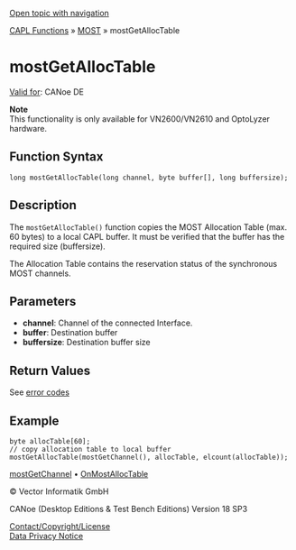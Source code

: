 [Open topic with navigation](../../../../../CANoeDEFamily.htm#Topics/CAPLFunctions/MOST/Functions/CAPLfunctionMOSTGetAllocTable.md)

[CAPL Functions](../../CAPLfunctions.md) » [MOST](../CAPLfunctionsMOSTOverview.md) » mostGetAllocTable

# mostGetAllocTable

[Valid for](../../../Shared/FeatureAvailability.md): CANoe DE

**Note**  
This functionality is only available for VN2600/VN2610 and OptoLyzer hardware.

## Function Syntax

```plaintext
long mostGetAllocTable(long channel, byte buffer[], long buffersize);
```

## Description

The `mostGetAllocTable()` function copies the MOST Allocation Table (max. 60 bytes) to a local CAPL buffer. It must be verified that the buffer has the required size (buffersize).

The Allocation Table contains the reservation status of the synchronous MOST channels.

## Parameters

- **channel**: Channel of the connected Interface.
- **buffer**: Destination buffer
- **buffersize**: Destination buffer size

## Return Values

See [error codes](../CAPLfunctionsMOSTErrorCodes.md)

## Example

```plaintext
byte allocTable[60];
// copy allocation table to local buffer
mostGetAllocTable(mostGetChannel(), allocTable, elcount(allocTable));
```

[mostGetChannel](CAPLfunctionMOSTGetChannel.md) • [OnMostAllocTable](../EventProcedures/CAPLfunctionOnMOSTAllocTable.md)

© Vector Informatik GmbH

CANoe (Desktop Editions & Test Bench Editions) Version 18 SP3

[Contact/Copyright/License](../../../Shared/ContactCopyrightLicense.md)  
[Data Privacy Notice](https://www.vector.com/int/en/company/get-info/privacy-policy/)